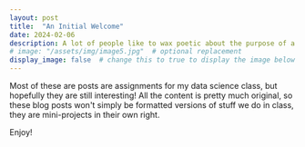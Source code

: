 ```yaml
---
layout: post
title:  "An Initial Welcome"
date: 2024-02-06
description: A lot of people like to wax poetic about the purpose of a blog, but I think it's pretty self-explanatory.   
# image: "/assets/img/image5.jpg"  # optional replacement
display_image: false  # change this to true to display the image below the banner 
---
```


Most of these are posts are assignments for my data science class, but hopefully they are still interesting! All the content is pretty much original, so these blog posts won't simply be formatted versions of stuff we do in class, they are mini-projects in their own right.

Enjoy!